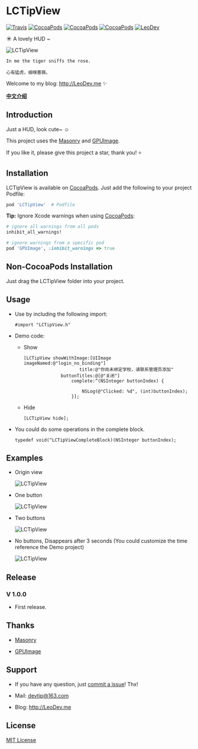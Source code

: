 # LCTipView

[![Travis](https://img.shields.io/travis/iTofu/LCTipView.svg?style=flat)](https://travis-ci.org/iTofu/LCTipView)
[![CocoaPods](https://img.shields.io/cocoapods/v/LCTipView.svg)](http://cocoadocs.org/docsets/LCTipView)
[![CocoaPods](https://img.shields.io/cocoapods/l/LCTipView.svg)](https://raw.githubusercontent.com/iTofu/LCTipView/master/LICENSE)
[![CocoaPods](https://img.shields.io/cocoapods/p/LCTipView.svg)](http://cocoadocs.org/docsets/LCTipView)
[![LeoDev](https://img.shields.io/badge/blog-LeoDev.me-brightgreen.svg)](http://leodev.me)

☀️ A lovely HUD ~

![LCTipView](https://raw.githubusercontent.com/iTofu/LCTipView/master/LCTipViewDemo.gif)

````
In me the tiger sniffs the rose.

心有猛虎，细嗅蔷薇。
````

Welcome to my blog: <http://LeoDev.me> ✨

[**中文介绍**](https://github.com/iTofu/LCTipView/blob/master/README-zh_CN.md)



## Introduction

Just a HUD, look cute~ ☺️

This project uses the [Masonry](https://github.com/SnapKit/Masonry) and [GPUImage](https://github.com/BradLarson/GPUImage).

If you like it, please give this project a star, thank you! ⭐️



## Installation

LCTipView is available on [CocoaPods](https://cocoapods.org/). Just add the following to your project Podfile:

````ruby
pod 'LCTipView'  # Podfile
````

**Tip:** Ignore Xcode warnings when using [CocoaPods](https://cocoapods.org/):

````ruby
# ignore all warnings from all pods
inhibit_all_warnings!

# ignore warnings from a specific pod
pod 'GPUImage', :inhibit_warnings => true
````



## Non-CocoaPods Installation

Just drag the LCTipView folder into your project.



## Usage

* Use by including the following import:

  ````objc
  #import "LCTipView.h"
  ````

* Demo code:

  * Show

    ````objc
    [LCTipView showWithImage:[UIImage imageNamed:@"login_no_binding"]
                         title:@"你尚未绑定学校，请联系管理员添加"
                  buttonTitles:@[@"关闭"]
                      complete:^(NSInteger buttonIndex) {

                          NSLog(@"Clicked: %d", (int)buttonIndex);
                      }];
    ````

  * Hide

    ````objc
    [LCTipView hide];
    ````

* You could do some operations in the complete block.

  ````objc
  typedef void(^LCTipViewCompleteBlock)(NSInteger buttonIndex);
  ````


## Examples

* Origin view

  ![LCTipView](https://raw.githubusercontent.com/iTofu/LCTipView/master/LCTipViewDemo01.png)

* One button

  ![LCTipView](https://raw.githubusercontent.com/iTofu/LCTipView/master/LCTipViewDemo02.png)

* Two buttons

  ![LCTipView](https://raw.githubusercontent.com/iTofu/LCTipView/master/LCTipViewDemo03.png)

* No buttons, Disappears after 3 seconds (You could customize the time reference the Demo project)

  ![LCTipView](https://raw.githubusercontent.com/iTofu/LCTipView/master/LCTipViewDemo04.png)


## Release

### V 1.0.0

* First release.



## Thanks

* [Masonry](https://github.com/SnapKit/Masonry)

* [GPUImage](https://github.com/BradLarson/GPUImage)



## Support

* If you have any question, just [commit a issue](https://github.com/iTofu/LCTipView/issues/new)! Thx!

* Mail: devtip@163.com

* Blog: http://LeoDev.me



## License

[MIT License](http://opensource.org/licenses/MIT)
